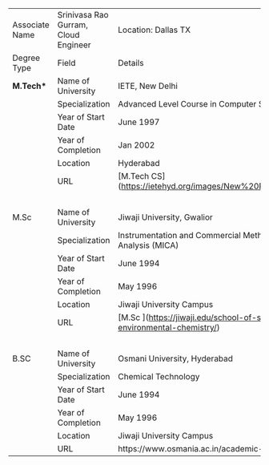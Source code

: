 <table><tbody><tr><td>Associate Name</td><td>Srinivasa Rao Gurram, Cloud Engineer</td><td>Location: Dallas TX</td></tr><tr><td>Degree Type</td><td>Field</td><td>Details</td></tr><tr><td><strong>M.Tech*</strong></td><td>Name of University</td><td>IETE, New Delhi</td></tr><tr><td>&nbsp;</td><td>Specialization</td><td>Advanced Level Course in Computer Science</td></tr><tr><td>&nbsp;</td><td>Year of Start Date</td><td>June 1997</td></tr><tr><td>&nbsp;</td><td>Year of Completion</td><td>Jan 2002</td></tr><tr><td>&nbsp;</td><td>Location</td><td>Hyderabad</td></tr><tr><td>&nbsp;</td><td>URL</td><td>[M.Tech CS](<u>https://ietehyd.org/images/New%20Folder/21alccs.JPG</u>)</td></tr><tr><td>&nbsp;</td><td>&nbsp;</td><td>&nbsp;</td></tr><tr><td>M.Sc</td><td>Name of University</td><td>Jiwaji University, Gwalior</td></tr><tr><td>&nbsp;</td><td>Specialization</td><td>Instrumentation and Commercial Methods of Industrial Analysis (MICA)</td></tr><tr><td>&nbsp;</td><td>Year of Start Date</td><td>June 1994</td></tr><tr><td>&nbsp;</td><td>Year of Completion</td><td>May 1996</td></tr><tr><td>&nbsp;</td><td>Location</td><td>Jiwaji University Campus</td></tr><tr><td>&nbsp;</td><td>URL</td><td>[M.Sc ](<u>https://jiwaji.edu/school-of-studies-in-environmental-chemistry/</u>)</td></tr><tr><td>&nbsp;</td><td>&nbsp;</td><td>&nbsp;</td></tr><tr><td>B.SC</td><td>Name of University</td><td>Osmani University, Hyderabad</td></tr><tr><td>&nbsp;</td><td>Specialization</td><td>Chemical Technology</td></tr><tr><td>&nbsp;</td><td>Year of Start Date</td><td>June 1994</td></tr><tr><td>&nbsp;</td><td>Year of Completion</td><td>May 1996</td></tr><tr><td>&nbsp;</td><td>Location</td><td>Jiwaji University Campus</td></tr><tr><td>&nbsp;</td><td>URL</td><td>https://www.osmania.ac.in/academic-programs.php</td></tr></tbody></table>
